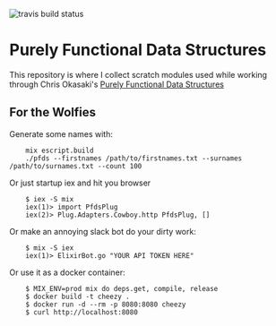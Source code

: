 ![travis build status](https://travis-ci.org/influenza/pfds.svg?branch=master)


# Purely Functional Data Structures

This repository is where I collect scratch modules used while working through
Chris Okasaki's [Purely Functional Data Structures](https://www.amazon.com/Purely-Functional-Structures-Chris-Okasaki/dp/0521663504)


## For the Wolfies

Generate some names with:

        mix escript.build
        ./pfds --firstnames /path/to/firstnames.txt --surnames /path/to/surnames.txt --count 100

Or just startup iex and hit you browser

        $ iex -S mix
        iex(1)> import PfdsPlug
        iex(2)> Plug.Adapters.Cowboy.http PfdsPlug, []

Or make an annoying slack bot do your dirty work:

        $ mix -S iex
        iex(1)> ElixirBot.go "YOUR API TOKEN HERE"

Or use it as a docker container:

        $ MIX_ENV=prod mix do deps.get, compile, release
        $ docker build -t cheezy .
        $ docker run -d --rm -p 8080:8080 cheezy
        $ curl http://localhost:8080
